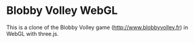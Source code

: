 Blobby Volley WebGL
========================

This is a clone of the Blobby Volley game (http://www.blobbyvolley.fr) in WebGL with three.js.
